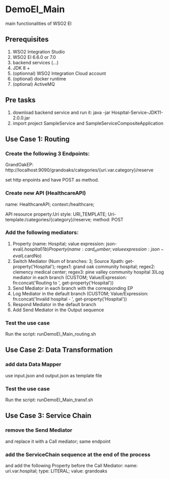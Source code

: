 # DemoEI_Main
main functionalities of WSO2 EI
## Prerequisites
1) WSO2 Integration Studio
2) WSO2 EI 6.6.0 or 7.0
3) backend services (...)
4) JDK 8 +
5) (optionnal) WSO2 Integration Cloud account
6) (optional) docker runtime
7) (optional) ActiveMQ

## Pre tasks
1) download backend service and run it:
  java -jar Hospital-Service-JDK11-2.0.0.jar
2) import project SampleService and SampleServiceCompositeApplication


## Use Case 1: Routing
### Create the following 3 Endpoints:
GrandOakEP: http://localhost:9090/grandoaks/categories/{uri.var.category}/reserve

set http enpoints and have POST as method.

### Create new API (HealthcareAPI)
name: HealthcareAPI; context:/healthcare;

API resource property:Uri style: URI_TEMPLATE; Uri-template:/categories/{category}/reserve; method: POST

### Add the following mediators:
1) Property (name: Hospital; value expression: json-eval($.hospital)
1b) Property (name: card_number; value expression: json-eval($.cardNo)
2) Switch Mediator (Num of branches: 3; Source Xpath: get-property('Hospital'); regex1: grand oak community hospital; regex2: clemency medical center; regex3: pine valley community hospital
3)Log mediator in each branch (CUSTOM; Value/Expression: fn:concat('Routing to ', get-property('Hospital'))
4) Send Mediator in each branch with the corresponding EP
5) Log Mediator in the default branch (CUSTOM; Value/Expression: fn:concat('Invalid hospital - ', get-property('Hospital'))
6) Respond Mediator in the default branch
7) Add Send Mediator in the Output sequence

### Test the use case
Run the script: runDemoEI_Main_routing.sh

## Use Case 2: Data Transformation
### add data Data Mapper
use input.json and output.json as template file
### Test the use case
Run the script: runDemoEI_Main_transf.sh
## Use Case 3: Service Chain
### remove the Send Mediator
and replace it with a Call mediator; same endpoint
### add the ServiceChain sequence at the end of the process
and add the following Property before the Call Mediator: name: uri.var.hospital; type: LITERAL; value: grandoaks

